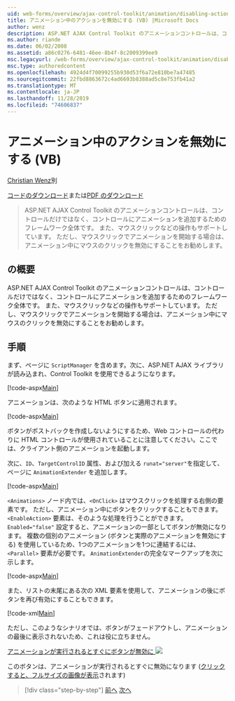 ```yaml
---
uid: web-forms/overview/ajax-control-toolkit/animation/disabling-actions-during-animation-vb
title: アニメーション中のアクションを無効にする (VB) |Microsoft Docs
author: wenz
description: ASP.NET AJAX Control Toolkit のアニメーションコントロールは、コントロールだけではなく、コントロールにアニメーションを追加するためのフレームワーク全体です。 また、操作もサポートしています...
ms.author: riande
ms.date: 06/02/2008
ms.assetid: a86c0276-6481-46ee-8b4f-8c2009399ee9
msc.legacyurl: /web-forms/overview/ajax-control-toolkit/animation/disabling-actions-during-animation-vb
msc.type: authoredcontent
ms.openlocfilehash: 4924d4f70099255b930d53f6a72e810be7a47485
ms.sourcegitcommit: 22fbd8863672c4ad6693b8388ad5c8e753fb41a2
ms.translationtype: MT
ms.contentlocale: ja-JP
ms.lasthandoff: 11/28/2019
ms.locfileid: "74606837"
---
```

# <a name="disabling-actions-during-animation-vb"></a>アニメーション中のアクションを無効にする (VB)

[Christian Wenz](https://github.com/wenz)別

[コードのダウンロード](https://download.microsoft.com/download/f/9/a/f9a26acd-8df4-4484-8a18-199e4598f411/Animation7.vb.zip)または[PDF のダウンロード](https://download.microsoft.com/download/6/7/1/6718d452-ff89-4d3f-a90e-c74ec2d636a3/animation7VB.pdf)

> ASP.NET AJAX Control Toolkit のアニメーションコントロールは、コントロールだけではなく、コントロールにアニメーションを追加するためのフレームワーク全体です。 また、マウスクリックなどの操作もサポートしています。 ただし、マウスクリックでアニメーションを開始する場合は、アニメーション中にマウスのクリックを無効にすることをお勧めします。

## <a name="overview"></a>の概要

ASP.NET AJAX Control Toolkit のアニメーションコントロールは、コントロールだけではなく、コントロールにアニメーションを追加するためのフレームワーク全体です。 また、マウスクリックなどの操作もサポートしています。 ただし、マウスクリックでアニメーションを開始する場合は、アニメーション中にマウスのクリックを無効にすることをお勧めします。

## <a name="steps"></a>手順

まず、ページに `ScriptManager` を含めます。次に、ASP.NET AJAX ライブラリが読み込まれ、Control Toolkit を使用できるようになります。

[!code-aspx[Main](disabling-actions-during-animation-vb/samples/sample1.aspx)]

アニメーションは、次のような HTML ボタンに適用されます。

[!code-aspx[Main](disabling-actions-during-animation-vb/samples/sample2.aspx)]

ボタンがポストバックを作成しないようにするため、Web コントロールの代わりに HTML コントロールが使用されていることに注意してください。ここでは、クライアント側のアニメーションを起動します。

次に、`ID`、`TargetControlID` 属性、および加える `runat="server"`を指定して、ページに `AnimationExtender` を追加します。

[!code-aspx[Main](disabling-actions-during-animation-vb/samples/sample3.aspx)]

`<Animations>` ノード内では、`<OnClick>` はマウスクリックを処理する右側の要素です。 ただし、アニメーション中にボタンをクリックすることもできます。 `<EnableAction>` 要素は、そのような処理を行うことができます。 `Enabled="false"` 設定すると、アニメーションの一部としてボタンが無効になります。 複数の個別のアニメーション (ボタンと実際のアニメーションを無効にする) を使用しているため、1つのアニメーションを1つに連結するには、`<Parallel>` 要素が必要です。 `AnimationExtender`の完全なマークアップを次に示します。

[!code-aspx[Main](disabling-actions-during-animation-vb/samples/sample4.aspx)]

また、リストの末尾にある次の XML 要素を使用して、アニメーションの後にボタンを再び有効にすることもできます。

[!code-xml[Main](disabling-actions-during-animation-vb/samples/sample5.xml)]

ただし、このようなシナリオでは、ボタンがフェードアウトし、アニメーションの最後に表示されないため、これは役に立ちません。

[アニメーションが実行されるとすぐにボタンが無効に ![](disabling-actions-during-animation-vb/_static/image2.png)](disabling-actions-during-animation-vb/_static/image1.png)

このボタンは、アニメーションが実行されるとすぐに無効になります ([クリックすると、フルサイズの画像が表示](disabling-actions-during-animation-vb/_static/image3.png)されます)

> [!div class="step-by-step"]
> [前へ](animating-in-response-to-user-interaction-vb.md)
> [次へ](triggering-an-animation-in-another-control-vb.md)
